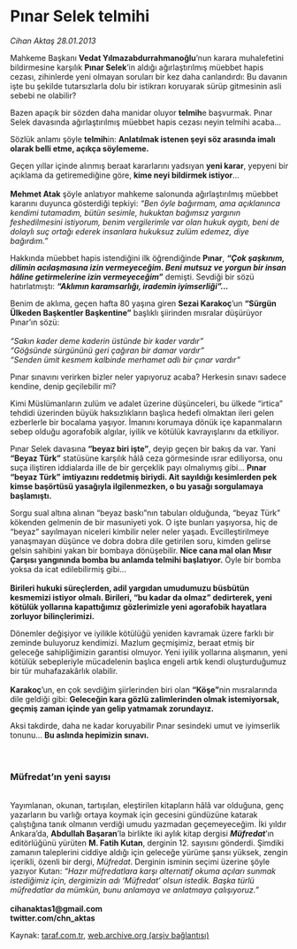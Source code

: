 # Pınar Selek telmihi

*Cihan Aktaş 28.01.2013*

<div class="yazi"><p>Mahkeme Başkanı <b>Vedat Yılmazabdurrahmanoğlu</b>’nun karara muhalefetini bildirmesine karşılık <b>Pınar Selek</b>’in aldığı ağırlaştırılmış müebbet hapis cezası, zihinlerde yeni olmayan soruları bir kez daha canlandırdı: Bu davanın işte bu şekilde tutarsızlarla dolu bir istikrarı koruyarak sürüp gitmesinin asli sebebi ne olabilir?</p>
<p>Bazen apaçık bir sözden daha manidar oluyor <b>telmih</b>e başvurmak. Pınar Selek davasında ağırlaştırılmış müebbet hapis cezası neyin telmihi acaba...</p>
<p>Sözlük anlamı şöyle <b>telmih</b>in: <b>Anlatılmak istenen şeyi söz arasında imalı olarak belli etme, açıkça söylememe.</b></p>
<p>Geçen yıllar içinde alınmış beraat kararlarını yadsıyan <b>yeni karar</b>, yepyeni bir açıklama da getiremediğine göre, <b>kime neyi bildirmek istiyor</b>...<br/><br/><b>Mehmet Atak</b> şöyle anlatıyor mahkeme salonunda ağırlaştırılmış müebbet kararını duyunca gösterdiği tepkiyi: <i>“Ben öyle bağırmam, ama açıklanınca kendimi tutamadım, bütün sesimle, hukuktan bağımsız yargının feshedilmesini istiyorum, benim vergilerimle var olan hukuk aygıtı, beni de dolaylı suç ortağı ederek insanlara hukuksuz zulüm edemez, diye bağırdım.”</i></p>
<p>Hakkında müebbet hapis istendiğini ilk öğrendiğinde <b>Pınar</b>, <b><i>“Çok şaşkınım, dilimin acılaşmasına izin vermeyeceğim. Beni mutsuz ve yorgun bir insan hâline getirmelerine izin vermeyeceğim”</i></b> demişti. Sevdiği bir sözü hatırlatmıştı: <b><i>“Aklımın karamsarlığı, irademin iyimserliği”...</i></b></p>
<p>Benim de aklıma, geçen hafta 80 yaşına giren <b>Sezai Karakoç</b>’un <b>“Sürgün Ülkeden Başkentler Başkentine”</b> başlıklı şiirinden mısralar düşürüyor Pınar’ın sözü: <br/><br/><i>“Sakın kader deme kaderin üstünde bir kader vardır”<br/>“Göğsünde sürgününü geri çağıran bir damar vardır”<br/>“Senden ümit kesmem kalbinde merhamet adlı bir çınar vardır”</i></p>
<p>Pınar sınavını verirken bizler neler yapıyoruz acaba? Herkesin sınavı sadece kendine, denip geçilebilir mi?</p>
<p>Kimi Müslümanların zulüm ve adalet üzerine düşünceleri, bu ülkede “irtica” tehdidi üzerinden büyük haksızlıkların başlıca hedefi olmaktan ileri gelen ezberlerle bir bocalama yaşıyor. İmanını korumaya dönük içe kapanmaların sebep olduğu agorafobik algılar, iyilik ve kötülük kavrayışlarını da etkiliyor.</p>
<p>Pınar Selek davasına <b>“beyaz biri işte”</b>, deyip geçen bir bakış da var. Yani <b>“Beyaz Türk”</b> statüsüne karşılık hâlâ ceza görmesinde ısrar ediliyorsa, onu suça iliştiren iddialarda ille de bir gerçeklik payı olmalıymış gibi... <b>Pınar “beyaz Türk” imtiyazını reddetmiş biriydi. Ait sayıldığı kesimlerden pek kimse başörtüsü yasağıyla ilgilenmezken, o bu yasağı sorgulamaya başlamıştı.</b></p>
<p>Sorgu sual altına alınan “beyaz baskı”nın tabuları olduğunda, “beyaz Türk” kökenden gelmenin de bir masuniyeti yok. O işte bunları yaşıyorsa, hiç de “beyaz” sayılmayan niceleri kimbilir neler neler yaşadı. Evcilleştirilmeye yanaşmayan düşünce ve dobra dobra dile getirilen soru, kimden gelirse gelsin sahibini yakan bir bombaya dönüşebilir. <b>Nice cana mal olan Mısır Çarşısı yangınında bomba bu anlamda telmihi başlatıyor.</b> Öyle bir bomba yoksa da icat edilebilirmiş gibi...<br/><br/><b>Birileri hukuki süreçlerden, adil yargıdan umudumuzu büsbütün kesmemizi istiyor olmalı. Birileri, “bu kadar da olmaz” dedirterek, yeni kötülük yollarına kapattığımız gözlerimizle yeni agorafobik hayatlara zorluyor bilinçlerimizi.</b></p>
<p>Dönemler değişiyor ve iyilikle kötülüğü yeniden kavramak üzere farklı bir zeminde buluyoruz kendimizi. Mazlum geçmişimiz, beraat etmiş bir geleceğe sahipliğimizin garantisi olmuyor. Yeni iyilik yollarına alışmanın, yeni kötülük sebepleriyle mücadelenin başlıca engeli artık kendi oluşturduğumuz bir tür muhafazakârlık olabilir.<br/><br/><b>Karakoç</b>’un, en çok sevdiğim şiirlerinden biri olan <b>“Köşe”</b>nin mısralarında dile geldiği gibi: <b>Geleceğin kara gözlü zalimlerinden olmak istemiyorsak, geçmiş zaman içinde yan gelip yatmamak zorundayız.</b></p>
<p>Aksi takdirde, daha ne kadar koruyabilir Pınar sesindeki umut ve iyimserlik tonunu... <b>Bu aslında hepimizin sınavı.<br/><br/><br/></b><b><i></i></b></p>
<h3>Müfredat’ın yeni sayısı</h3>
<p><b><br/></b>Yayımlanan, okunan, tartışılan, eleştirilen kitapların hâlâ var olduğuna, genç yazarların bu varlığı ortaya koymak için gecesini gündüzüne katarak çalıştığına tanık olmanın verdiği umudu yazmadan geçemeyeceğim. İki yıldır Ankara’da, <b>Abdullah Başaran</b>’la birlikte iki aylık kitap dergisi <b><i>Müfredat</i></b>’ın editörlüğünü yürüten <b>M. Fatih Kutan</b>, derginin 12. sayısını gönderdi. Şimdiki zamanın taleplerini ciddiye aldığı için geleceğe yürüme şansı yüksek, zengin içerikli, özenli bir dergi, <i>Müfredat</i>. Derginin isminin seçimi üzerine şöyle yazıyor Kutan: <i>“Hazır müfredatlara karşı alternatif okuma açıları sunmak istediğimiz için, dergimizin adı ‘Müfredat’ olsun istedik. Başka türlü müfredatlar da mümkün, bunu anlamaya ve anlatmaya çalışıyoruz.”<br/><br/></i><b>cihanaktas1@gmail.com<br/></b><b>twitter.com/chn_aktas</b></p>
</div>

Kaynak: [taraf.com.tr](http://www.taraf.com.tr/cihan-aktas/makale-pinar-selek-telmihi.htm), [web.archive.org (arşiv bağlantısı)](http://web.archive.org/web/20131107103258/http://www.taraf.com.tr/cihan-aktas/makale-pinar-selek-telmihi.htm)
